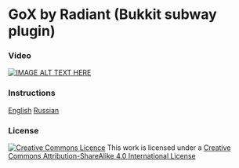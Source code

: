 # GoX by Radiant (Bukkit subway plugin)
### Video
[![IMAGE ALT TEXT HERE](https://img.youtube.com/vi/q3jbcEKx4K4/0.jpg)](https://youtu.be/q3jbcEKx4K4)
### Instructions
[English](https://docs.google.com/document/d/1DwT7SrAo7_u1hZobe1x3M5JSLxIFrhDIB6SPigj1Z8U/edit?usp=sharing)
[Russian](https://docs.google.com/document/d/1mGCW342E2ayDt6VBnTHX8Dz95mw7iQM83N2-QZuvunQ/edit?usp=sharing)
### License
[![Creative Commons Licence](https://i.creativecommons.org/l/by-sa/4.0/88x31.png)](href="http://creativecommons.org/licenses/by-sa/4.0/")
This work is licensed under a [Creative Commons Attribution-ShareAlike 4.0 International License](http://creativecommons.org/licenses/by-sa/4.0/)
